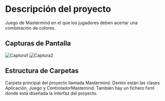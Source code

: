 # Descripción del proyecto
Juego de Mastermind en el que los jugadores deben acertar una combinación de colores.

## Capturas de Pantalla
![Captura1](https://github.com/PatriciaRosales1/Mastermind/assets/144927796/6f58bc9e-1e17-4157-b666-caf972d3efa5)
![Captura2](https://github.com/PatriciaRosales1/Mastermind/assets/144927796/983ea38c-c12e-4524-8407-f50dc89f711c)

## Estructura de Carpetas
Carpeta principal del proyecto llamada Mastermind.
Dentro están las clases Aplicación, Juego y ControladorMastemind.
También hay un fichero fxml donde está diseñada la interfaz del proyecto.
